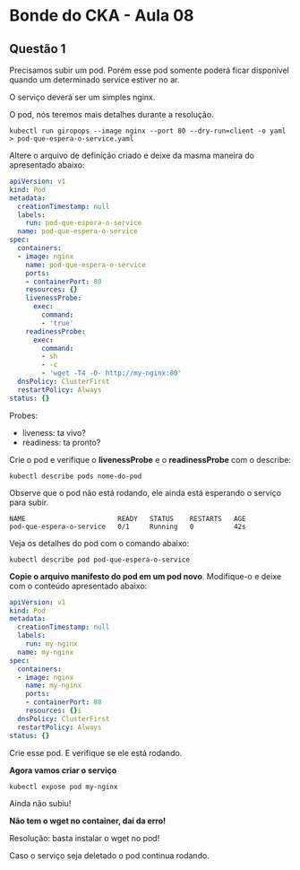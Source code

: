 # Bonde do CKA - Aula 08

## Questão 1

Precisamos subir um pod. Porém esse pod somente poderá ficar disponível quando um determinado service estiver no ar.

O serviço deverá ser um simples nginx.

O pod, nós teremos mais detalhes durante a resolução.

```
kubectl run giropops --image nginx --port 80 --dry-run=client -o yaml > pod-que-espera-o-service.yaml 
```

Altere o arquivo de definição criado e deixe da masma maneira do apresentado abaixo:

```yaml
apiVersion: v1
kind: Pod
metadata:
  creationTimestamp: null
  labels:
    run: pod-que-espera-o-service
  name: pod-que-espera-o-service
spec:
  containers:
  - image: nginx
    name: pod-que-espera-o-service
    ports:
    - containerPort: 80
    resources: {}
    livenessProbe:
      exec:
        command:
        - 'true'
    readinessProbe:
      exec:
        command:
        - sh
        - -c
        - 'wget -T4 -O- http://my-nginx:80'
  dnsPolicy: ClusterFirst
  restartPolicy: Always
status: {}
```

Probes:
- liveness: ta vivo?
- readiness: ta pronto?

Crie o pod e verifique o **livenessProbe** e o **readinessProbe** com o describe:

```
kubectl describe pods nome-do-pod
```

Observe que o pod não está rodando, ele ainda está esperando o serviço para subir.

```
NAME                       READY   STATUS    RESTARTS   AGE
pod-que-espera-o-service   0/1     Running   0          42s
```

Veja os detalhes do pod com o comando abaixo:

```
kubectl describe pod pod-que-espera-o-service
```

**Copie o arquivo manifesto do pod em um pod novo**. Modifique-o e deixe com o conteúdo apresentado abaixo:

```yaml
apiVersion: v1
kind: Pod
metadata:
  creationTimestamp: null
  labels:
    run: my-nginx
  name: my-nginx
spec:
  containers:
  - image: nginx
    name: my-nginx
    ports:
    - containerPort: 80
    resources: {}i
  dnsPolicy: ClusterFirst
  restartPolicy: Always
status: {}
```

Crie esse pod. E verifique se ele está rodando.

**Agora vamos criar o serviço**

```
kubectl expose pod my-nginx
```

Ainda não subiu!

**Não tem o wget no container, daí da erro!**

Resolução: basta instalar o wget no pod!

Caso o serviço seja deletado o pod continua rodando.

```

```

```

```

```

```

```

```

```

